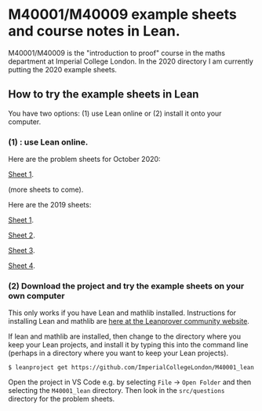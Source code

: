 # M40001/M40009 example sheets and course notes in Lean.

M40001/M40009 is the "introduction to proof" course in the maths department at Imperial College London. In the 2020 directory I am currently putting the 2020 example sheets.

## How to try the example sheets in Lean

You have two options: (1) use Lean online or (2) install it onto your computer.

### (1) : use Lean online.

Here are the problem sheets for October 2020:

[Sheet 1](https://leanprover-community.github.io/lean-web-editor/#url=https%3A%2F%2Fraw.githubusercontent.com%2FImperialCollegeLondon%2FM40001_lean%2Fmaster%2Fsrc%2F2020%2Fquestions%2Fsheet1.lean).

(more sheets to come).

Here are the 2019 sheets:

[Sheet 1](https://tinyurl.com/Lean-M40001-Example-Sheet-1).

[Sheet 2](https://tinyurl.com/Lean-M40001-Example-Sheet-2).

[Sheet 3](https://tinyurl.com/Lean-M40001-Example-Sheet-3).

[Sheet 4](https://tinyurl.com/Lean-M40001-Example-Sheet-4).



### (2) Download the project and try the example sheets on your own computer

This only works if you have Lean and mathlib installed. Instructions for installing Lean and mathlib are
[here at the Leanprover community website](https://leanprover-community.github.io/get_started.html#regular-install).

If lean and mathlib are installed, then change to the directory where you keep your Lean projects, and install it by typing this into the command line (perhaps in a directory where you want to keep your Lean projects).

```
$ leanproject get https://github.com/ImperialCollegeLondon/M40001_lean
```

Open the project in VS Code e.g. by selecting `File` -> `Open Folder` and then selecting the `M40001_lean` directory. Then look in the `src/questions` directory for the problem sheets.
